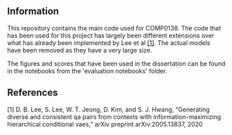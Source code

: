 ## Information
This repository contains the main code used for COMP0138.
The code that has been used for this project has largely been different extensions over what has already been implemented by Lee et al [[1]](#1). The actual models have been removed as they have a very large size.

The figures and scores that have been used in the dissertation can be found in the notebooks from the 'evaluation notebooks' folder.

## References
<a id="1">[1]</a> 
D. B. Lee, S. Lee, W. T. Jeong, D. Kim, and S. J. Hwang, “Generating diverse
and consistent qa pairs from contexts with information-maximizing hierarchical
conditional vaes,” arXiv preprint arXiv:2005.13837, 2020